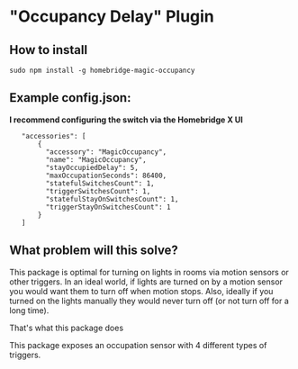 # "Occupancy Delay" Plugin


## How to install

 ```sudo npm install -g homebridge-magic-occupancy```

## Example config.json:
  **I recommend configuring the switch via the Homebridge X UI**
 ```
    "accessories": [
        {
          "accessory": "MagicOccupancy",
          "name": "MagicOccupancy",
          "stayOccupiedDelay": 5,
          "maxOccupationSeconds": 86400,
          "statefulSwitchesCount": 1,
          "triggerSwitchesCount": 1,
          "statefulStayOnSwitchesCount": 1,
          "triggerStayOnSwitchesCount": 1
        }
    ]
```

## What problem will this solve?

This package is optimal for turning on lights in rooms via motion sensors or other triggers.
In an ideal world, if lights are turned on by a motion sensor you would want them to turn off when motion stops.
Also, ideally if you turned on the lights manually they would never turn off (or not turn off for a long time).

That's what this package does

This package exposes an occupation sensor with 4 different types of triggers.
